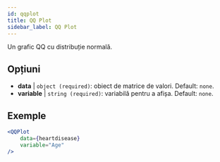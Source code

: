 ```yaml
---
id: qqplot
title: QQ Plot
sidebar_label: QQ Plot
---
```


Un grafic QQ cu distribuție normală.

## Opțiuni

* __data__ | `object (required)`: obiect de matrice de valori. Default: `none`.
* __variable__ | `string (required)`: variabilă pentru a afișa. Default: `none`.


## Exemple

```jsx live
<QQPlot 
    data={heartdisease} 
    variable="Age"
/>
```

